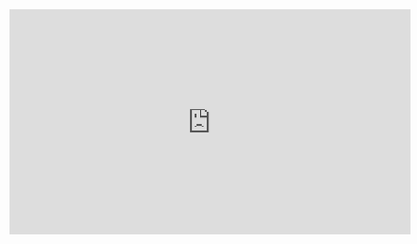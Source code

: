 <iframe width="720" height="405" src="https://www.youtube-nocookie.com/embed/y-VlfVNDry8" frameborder="0" allow="accelerometer; autoplay; encrypted-media; gyroscope; picture-in-picture" allowfullscreen></iframe>